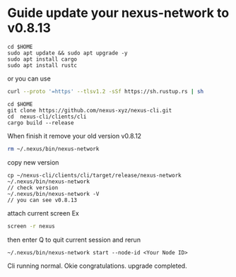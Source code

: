 # Guide update your nexus-network to v0.8.13
```
cd $HOME
sudo apt update && sudo apt upgrade -y
sudo apt install cargo
sudo apt install rustc
```
or you can use
```bash
curl --proto '=https' --tlsv1.2 -sSf https://sh.rustup.rs | sh
```
```
cd $HOME
git clone https://github.com/nexus-xyz/nexus-cli.git
cd  nexus-cli/clients/cli
cargo build --release
```
When finish it
remove your old version v0.8.12
```bash
rm ~/.nexus/bin/nexus-network
```
copy new version
```
cp ~/nexus-cli/clients/cli/target/release/nexus-network ~/.nexus/bin/nexus-network
// check version
~/.nexus/bin/nexus-network -V
// you can see v0.8.13
```
attach current screen Ex
```bash
screen -r nexus
```
then
enter Q to quit current session and rerun
```
~/.nexus/bin/nexus-network start --node-id <Your Node ID>
```
Cli running normal. Okie congratulations. upgrade completed.
